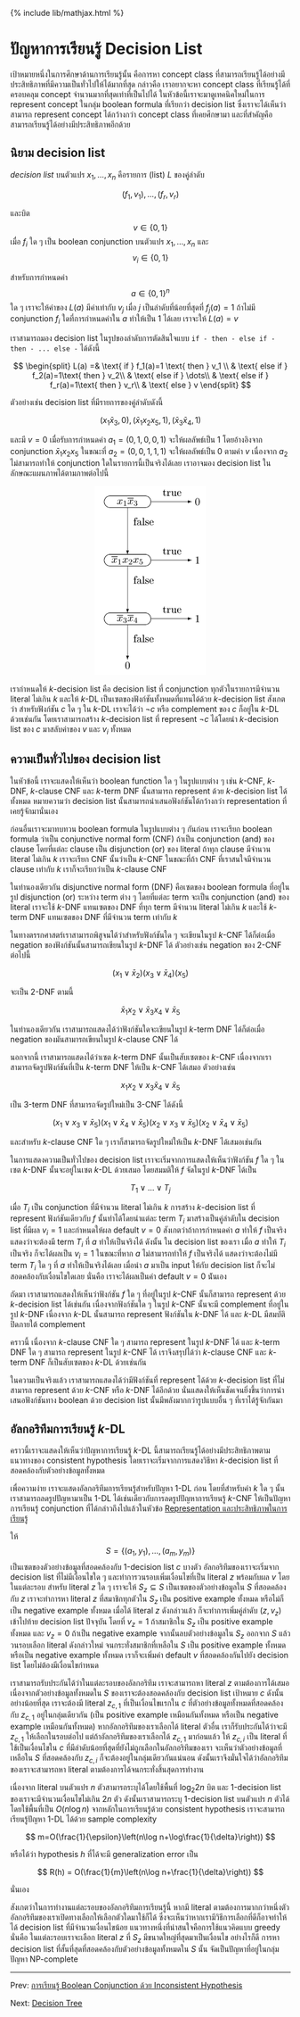{% include lib/mathjax.html %}
# ปัญหาการเรียนรู้ Decision List

เป้าหมายหนึ่งในการศึกษาด้านการเรียนรู้นั้น คือการหา concept class ที่สามารถเรียนรู้ได้อย่างมีประสิทธิภาพที่มีความเป็นทั่วไปให้ได้มากที่สุด กล่าวคือ เราอยากจะหา concept class
ที่เรียนรู้ได้ที่ครอบคลุม concept จำนวนมากที่สุดเท่าที่เป็นไปได้
ในหัวข้อนี้เราจะมาดูเทคนิคใหม่ในการ represent concept ในกลุ่ม boolean formula ที่เรียกว่า
decision list ซึ่งเราจะได้เห็นว่าสามารถ represent concept ได้กว้างกว่า concept class ที่เคยศึกษามา
และที่สำคัญคือสามารถเรียนรู้ได้อย่างมีประสิทธิภาพอีกด้วย

## นิยาม decision list
 _decision list_ บนตัวแปร $x_1,\dots,x_n$ คือรายการ (list) $L$ ของคู่ลำดับ

$$
(f_1,v_1),\dots,(f_r,v_r)
$$

และบิต $$v\in\{0,1\}$$
เมื่อ $f_i$ ใด ๆ เป็น boolean conjunction บนตัวแปร $x_1,\dots,x_n$ และ $$v_i\in\{0,1\}$$

สำหรับการกำหนดค่า $$a\in \{0,1\}^n$$ ใด ๆ เราจะให้ค่าของ $L(a)$ มีค่าเท่ากับ $v_j$ เมื่อ
$j$ เป็นลำดับที่น้อยที่สุดที่ $f_j(a)=1$ ถ้าไม่มี conjunction $f_i$ ใดที่การกำหนดค่าใน $a$ ทำให้เป็น 1 ได้เลย
เราจะให้ $L(a)=v$

เราสามารถมอง decision list ในรูปของลำดับการตัดสินใจแบบ `if - then - else if - then - ... else -` ได้ดังนี้

$$
\begin{split}
L(a) =& \text{ if } f_1(a)=1 \text{ then } v_1 \\
& \text{ else if } f_2(a)=1\text{ then } v_2\\
& \text{ else if } \dots\\
& \text{ else if } f_r(a)=1\text{ then } v_r\\
& \text{ else } v
\end{split}
$$

ตัวอย่างเช่น decision list ที่มีรายการของคู่ลำดับดังนี้

$$
(x_1\bar{x}_3,0),(\bar{x}_1x_2x_5, 1),(\bar{x}_3\bar{x}_4,1)
$$

และมี $v=0$ เมื่อรับการกำหนดค่า $a_1=(0,1,0,0,1)$ จะให้ผลลัพธ์เป็น 1 โดยอ้างอิงจาก conjunction
$\bar{x}_1x_2x_5$ ในขณะที่ $a_2=(0,0,1,1,1)$ จะให้ผลลัพธ์เป็น 0 ตามค่า $v$ เนื่องจาก $a_2$
ไม่สามารถทำให้ conjunction ใดในรายการนี้เป็นจริงได้เลย
เราอาจมอง decision list ในลักษณะแผนภาพได้ตามภาพต่อไปนี้

<p align="center">
<img width="200" src="https://raw.githubusercontent.com/vacharapat/Computational-Learning-Theory/master/images/dl.png">
</p>

เรากำหนดให้ $k$-decision list คือ decision list ที่ conjunction
ทุกตัวในรายการมีจำนวน literal ไม่เกิน $k$ และให้ $k$-DL เป็นเซตของฟังก์ชันทั้งหมดที่แทนได้ด้วย
$k$-decision list สังเกตว่า สำหรับฟังก์ชัน $c$ ใด ๆ ใน $k$-DL เราจะได้ว่า $\neg c$ หรือ
complement ของ $c$ ก็อยู่ใน $k$-DL ด้วยเช่นกัน โดยเราสามารถสร้าง $k$-decision list ที่ represent
$\neg c$ ได้โดยนำ $k$-decision list ของ $c$ มาสลับค่าของ $v$ และ $v_i$ ทั้งหมด

## ความเป็นทั่วไปของ decision list
ในหัวข้อนี้ เราจะแสดงให้เห็นว่า boolean function ใด ๆ ในรูปแบบต่าง ๆ เช่น $k$-CNF, $k$-DNF,
$k$-clause CNF และ $k$-term DNF นั้นสามารถ represent ด้วย $k$-decision list ได้ทั้งหมด
หมายความว่า decision list นั้นสามารถนำเสนอฟังก์ชันได้กว้างกว่า representation ที่เคยรู้จักมานั่นเอง

ก่อนอื่นเราจะมาทบทวน boolean formula ในรูปแบบต่าง ๆ กันก่อน เราจะเรียก boolean formula ว่าเป็น
conjunctive normal form (CNF) ถ้าเป็น conjunction (and) ของ clause โดยที่แต่ละ clause
เป็น disjunction (or) ของ literal ถ้าทุก clause มีจำนวน literal ไม่เกิน $k$ เราจะเรียก CNF
นั้นว่าเป็น $k$-CNF ในขณะที่ถ้า CNF ที่เราสนใจมีจำนวน clause เท่ากับ $k$ เราก็จะเรียกว่าเป็น $k$-clause CNF

ในทำนองเดียวกัน disjunctive normal form (DNF) คือเซตของ boolean formula ที่อยู่ในรูป disjunction (or)
ระหว่าง term ต่าง ๆ โดยที่แต่ละ term จะเป็น conjunction (and) ของ literal เราจะใช้ $k$-DNF
แทนเซตของ DNF ที่ทุก term มีจำนวน literal ไม่เกิน $k$ และใช้ $k$-term DNF แทนเซตของ DNF
ที่มีจำนวน term เท่ากับ $k$

ในทางตรรกศาสตร์เราสามารถพิสูจนได้ว่าสำหรับฟังก์ชันใด ๆ จะเขียนในรูป $k$-CNF ได้ก็ต่อเมื่อ negation ของฟังก์ชันนั้นสามารถเขียนในรูป $k$-DNF ได้
ตัวอย่างเช่น negation ของ 2-CNF ต่อไปนี้

$$
(x_1\lor\bar{x}_2)(x_3\lor\bar{x}_4)(x_5)
$$

จะเป็น 2-DNF ตามนี้

$$
\bar{x}_1x_2\lor \bar{x}_3x_4\lor \bar{x}_5
$$

ในทำนองเดียวกัน เราสามารถแสดงได้ว่าฟังก์ชันใดจะเขียนในรูป $k$-term DNF ได้ก็ต่อเมื่อ negation ของมันสามารถเขียนในรูป
$k$-clause CNF ได้

นอกจากนี้ เราสามารถแสดงได้ว่าเซต $k$-term DNF นั้นเป็นสับเซตของ $k$-CNF เนื่องจากเราสามารถจัดรูปฟังก์ชันที่เป็น $k$-term DNF
ให้เป็น $k$-CNF ได้เสมอ ตัวอย่างเช่น

$$
x_1x_2\lor x_3\bar{x}_4\lor\bar{x}_5
$$

เป็น 3-term DNF ที่สามารถจัดรูปใหม่เป็น 3-CNF ได้ดังนี้

$$
(x_1\lor x_3\lor\bar{x}_5)(x_1\lor\bar{x}_4\lor\bar{x}_5)(x_2\lor x_3\lor\bar{x}_5)(x_2\lor\bar{x}_4\lor\bar{x}_5)
$$

และสำหรับ $k$-clause CNF ใด ๆ เราก็สามารถจัดรูปใหม่ให้เป็น $k$-DNF ได้เสมอเช่นกัน

ในการแสดงความเป็นทั่วไปของ decision list เราจะเริ่มจากการแสดงให้เห็นว่าฟังก์ชัน $f$ ใด ๆ ในเซต
$k$-DNF นั้นจะอยู่ในเซต $k$-DL ด้วยเสมอ โดยสมมติให้ $f$ จัดในรูป $k$-DNF ได้เป็น

$$
T_1\lor\dots\lor T_j
$$

เมื่อ $T_i$ เป็น conjunction ที่มีจำนวน literal ไม่เกิน $k$
การสร้าง $k$-decision list ที่ represent ฟังก์ชันเดียวกับ $f$
นั้นทำได้โดยนำแต่ละ term  $T_i$ มาสร้างเป็นคู่ลำดับใน decision list ที่มีผล $v_i=1$ และกำหนดให้ผล default $v=0$
สังเกตว่าถ้าการกำหนดค่า $a$ ทำให้ $f$ เป็นจริง แสดงว่าจะต้องมี term $T_i$ ที่ $a$ ทำให้เป็นจริงได้
ดังนั้น ใน decision list ของเรา เมื่อ $a$ ทำให้ $T_i$ เป็นจริง ก็จะได้ผลเป็น $v_i=1$ ในขณะที่หาก $a$ ไม่สามารถทำให้ $f$ เป็นจริงได้
แสดงว่าจะต้องไม่มี term $T_i$ ใด ๆ ที่ $a$ ทำให้เป็นจริงได้เลย เมื่อนำ $a$ มาเป็น input ให้กับ decision list
ก็จะไม่สอดคล้องกับเงื่อนไขใดเลย นั่นคือ เราจะได้ผลเป็นค่า default $v=0$ น่ันเอง

ถัดมา เราสามารถแสดงให้เห็นว่าฟังก์ชัน $f$ ใด ๆ ที่อยู่ในรูป $k$-CNF นั้นก็สามารถ represent ด้วย $k$-decision list ได้เช่นกัน
เนื่องจากฟังก์ชันใด ๆ ในรูป $k$-CNF นั้นจะมี complement ที่อยู่ในรูป $k$-DNF เนื่องจาก $k$-DL นั้นสามารถ represent ฟังก์ชันใน $k$-DNF ได้ และ $k$-DL มีสมบัติปิดภายใต้ complement

คราวนี้ เนื่องจาก $k$-clause CNF ใด ๆ สามารถ represent ในรูป $k$-DNF ได้ และ $k$-term DNF ใด ๆ
สามารถ represent ในรูป $k$-CNF ได้ เราจึงสรุปได้ว่า $k$-clause CNF และ $k$-term DNF ก็เป็นสับเซตของ $k$-DL ด้วยเช่นกัน

ในความเป็นจริงแล้ว เราสามารถแสดงได้ว่ามีฟังก์ชันที่ represent ได้ด้วย $k$-decision list
ที่ไม่สามารถ represent ด้วย $k$-CNF หรือ $k$-DNF ได้อีกด้วย นั่นแสดงให้เห็นชัดเจนยิ่งขึ้นว่าการนำเสนอฟังก์ชันทาง boolean ด้วย
decision list นั้นมีพลังมากกว่ารูปแบบอื่น ๆ ที่เราได้รู้จักกันมา

## อัลกอริทึมการเรียนรู้ $k$-DL
คราวนี้เราจะแสดงให้เห็นว่าปัญหาการเรียนรู้ $k$-DL นี้สามารถเรียนรู้ได้อย่างมีประสิทธิภาพตามแนวทางของ
consistent hypothesis โดยเราจะเริ่มจากการแสดงวิธีหา $k$-decision list ที่สอดคล้องกับตัวอย่างข้อมูลทั้งหมด

เพื่อความง่าย เราจะแสดงอัลกอริทึมการเรียนรู้สำหรับปัญหา 1-DL ก่อน โดยที่สำหรับค่า $k$ ใด ๆ นั้นเราสามารถลดรูปปัญหามาเป็น
1-DL ได้เช่นเดียวกับการลดรูปปัญหาการเรียนรู้ $k$-CNF ให้เป็นปัญหาการเรียนรู้ conjunction ที่ได้กล่าวถึงไปแล้วในหัวข้อ
[Representation และประสิทธิภาพในการเรียนรู้](https://vacharapat.github.io/Computational-Learning-Theory/docs/pac5)

ให้ $$S=\{(a_1,y_1),\dots,(a_m,y_m)\}$$ เป็นเซตของตัวอย่างข้อมูลที่สอดคล้องกับ 1-decision list $c$ บางตัว
อัลกอริทึมของเราจะเริ่มจาก decision list ที่ไม่มีเงื่อนไขใด ๆ และทำการวนรอบเพิ่มเงื่อนไขที่เป็น literal $z$ พร้อมกับผล $v$
โดยในแต่ละรอบ สำหรับ literal $z$ ใด ๆ เราจะให้ $S_z\subseteq S$ เป็นเซตของตัวอย่างข้อมูลใน $S$
ที่สอดคล้องกับ $z$ เราจะทำการหา literal $z$ ที่สมาชิกทุกตัวใน $S_z$ เป็น positive example ทั้งหมด
หรือไม่ก็เป็น negative example ทั้งหมด เมื่อได้ literal $z$ ดังกล่าวแล้ว ก็จะทำการเพิ่มคู่ลำดับ $(z,v_z)$
เข้าไปท้าย decision list ปัจจุบัน โดยที่ $v_z=1$ ถ้าสมาชิกใน $S_z$ เป็น positive example ทั้งหมด และ
$v_z=0$ ถ้าเป็น negative example จากนั้นลบตัวอย่างข้อมูลใน $S_z$ ออกจาก $S$ แล้ววนรอบเลือก literal ดังกล่าวใหม่
จนกระทั่งสมาชิกที่เหลือใน $S$ เป็น positive example ทั้งหมด หรือเป็น negative example ทั้งหมด
เราก็จะเพิ่มค่า default $v$ ที่สอดคล้องกันไปยัง decision list โดยไม่ต้องมีเงื่อนไขกำหนด

เราสามารถรับประกันได้ว่าในแต่ละรอบของอัลกอริทึม เราจะสามารถหา literal $z$ ตามต้องการได้เสมอ
เนื่องจากตัวอย่างข้อมูลทั้งหมดใน $S$ ของเราจะต้องสอดคล้องกับ decision list เป้าหมาย $c$
ดังนั้นอย่างน้อยที่สุด เราจะต้องมี literal $z_{c,1}$ ที่เป็นเงื่อนไขแรกใน $c$ ที่ตัวอย่างข้อมูลทั้งหมดที่สอดคล้องกับ
$z_{c,1}$ อยู่ในกลุ่มเดียวกัน (เป็น positive example เหมือนกันทั้งหมด หรือเป็น negative example เหมือนกันทั้งหมด)
หากอัลกอริทึมของเราเลือกได้ literal ตัวอื่น เราก็รับประกันได้ว่าจะมี $z_{c,1}$ ให้เลือกในรอบต่อไป
แต่ถ้าอัลกอริทึมของเราเลือกได้ $z_{c,1}$ มาก่อนแล้ว ให้ $z_{c,i}$ เป็น literal ที่ใช้เป็นเงื่อนไขใน $c$
ที่มีลำดับน้อยที่สุดที่ยังไม่ถูกเลือกในอัลกอริทึมของเรา จะเห็นว่าตัวอย่างข้อมูลที่เหลือใน $S$ ที่สอดคล้องกับ $z_{c,i}$
ก็จะต้องอยู่ในกลุ่มเดียวกันแน่นอน ดังนั้นเราจึงมั่นใจได้ว่าอัลกอริทึมของเราจะสามารถหา literal
ตามต้องการได้จนกระทั่งสิ้นสุดการทำงาน

เนื่องจาก literal บนตัวแปร $n$ ตัวสามารถระบุได้โดยใช้พื้นที่ $\log_2 2n$ บิต และ 1-decision list
ของเราจะมีจำนวนเงื่อนไขไม่เกิน $2n$ ตัว ดังนั้นเราสามารถระบุ 1-decision list บนตัวแปร $n$
ตัวได้โดยใช้พื้นที่เป็น $O(n\log n)$ จากหลักในการเรียนรู้ด้วย consistent hypothesis เราจะสามารถเรียนรู้ปัญหา 1-DL
ได้ด้วย sample complexity

$$
m=O(\frac{1}{\epsilon}\left(n\log n+\log\frac{1}{\delta}\right))
$$

หรือได้ว่า hypothesis $h$ ที่ได้จะมี generalization error เป็น

$$
R(h) = O(\frac{1}{m}\left(n\log n+\frac{1}{\delta}\right))
$$

นั่นเอง

สังเกตว่าในการทำงานแต่ละรอบของอัลกอริทึมการเรียนรู้นี้ หากมี literal ตามต้องการมากกว่าหนึ่งตัว
อัลกอริทึมของเราเปิดทางเลือกให้เลือกตัวใดมาใช้ก็ได้ ซึ่งจะเห็นว่าหากเรามีวิธีการเลือกที่ดีก็อาจทำให้ได้
decision list ที่มีจำนวนเงื่อนไขน้อย แนวทางหนึ่งที่น่าสนใจคือการใช้แนวคิดแบบ greedy
นั่นคือ ในแต่ละรอบเราจะเลือก literal $z$ ที่ $S_z$ มีขนาดใหญ่ที่สุดมาเป็นเงื่อนไข
อย่างไรก็ดี การหา decision list ที่สั้นที่สุดที่สอดคล้องกับตัวอย่างข้อมูลทั้งหมดใน $S$ นั้น
จัดเป็นปัญหาที่อยู่ในกลุ่มปัญหา NP-complete

----
Prev: [การเรียนรู้ Boolean Conjunction ด้วย Inconsistent Hypothesis](https://vacharapat.github.io/Computational-Learning-Theory/docs/finite3)

Next: [Decision Tree](https://vacharapat.github.io/Computational-Learning-Theory/docs/finite5)
